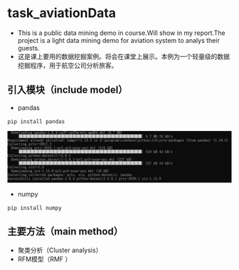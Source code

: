 # task_aviationData
* This is a public data mining demo in course.Will show in my report.The project is a light data mining demo for aviation system to analys their guests.
* 这是课上要用的数据挖掘案例。将会在课堂上展示。本例为一个轻量级的数据挖掘程序，用于航空公司分析旅客。
## 引入模块（include model）
* pandas
```
pip install pandas
```
![](pipInstall.png)
* numpy
```
pip install numpy
```
## 主要方法（main method）
* 聚类分析（Cluster analysis）
* RFM模型（RMF ）